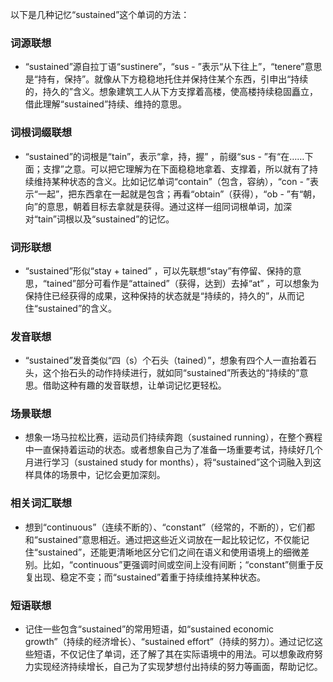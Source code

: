 以下是几种记忆“sustained”这个单词的方法：

### 词源联想
 - “sustained”源自拉丁语“sustinere”，“sus - ”表示“从下往上”，“tenere”意思是“持有，保持”。就像从下方稳稳地托住并保持住某个东西，引申出“持续的，持久的”含义。想象建筑工人从下方支撑着高楼，使高楼持续稳固矗立，借此理解“sustained”持续、维持的意思。

### 词根词缀联想
 - “sustained”的词根是“tain”，表示“拿，持，握” ，前缀“sus - ”有“在……下面；支撑”之意。可以把它理解为在下面稳稳地拿着、支撑着，所以就有了持续维持某种状态的含义。比如记忆单词“contain”（包含，容纳），“con - ”表示“一起”，把东西拿在一起就是包含；再看“obtain”（获得），“ob - ”有“朝，向”的意思，朝着目标去拿就是获得。通过这样一组同词根单词，加深对“tain”词根以及“sustained”的记忆。

### 词形联想
 - “sustained”形似“stay + tained” ，可以先联想“stay”有停留、保持的意思，“tained”部分可看作是“attained”（获得，达到）去掉“at” ，可以想象为保持住已经获得的成果，这种保持的状态就是“持续的，持久的”，从而记住“sustained”的含义。

### 发音联想
 - “sustained”发音类似“四（s）个石头（tained）”，想象有四个人一直抬着石头，这个抬石头的动作持续进行，就如同“sustained”所表达的“持续的”意思。借助这种有趣的发音联想，让单词记忆更轻松。

### 场景联想
 - 想象一场马拉松比赛，运动员们持续奔跑（sustained running），在整个赛程中一直保持着运动的状态。或者想象自己为了准备一场重要考试，持续好几个月进行学习（sustained study for months），将“sustained”这个词融入到这样具体的场景中，记忆会更加深刻。

### 相关词汇联想
 - 想到“continuous”（连续不断的）、“constant”（经常的，不断的），它们都和“sustained”意思相近。通过把这些近义词放在一起比较记忆，不仅能记住“sustained”，还能更清晰地区分它们之间在语义和使用语境上的细微差别。比如，“continuous”更强调时间或空间上没有间断；“constant”侧重于反复出现、稳定不变；而“sustained”着重于持续维持某种状态。

### 短语联想
 - 记住一些包含“sustained”的常用短语，如“sustained economic growth”（持续的经济增长）、“sustained effort”（持续的努力）。通过记忆这些短语，不仅记住了单词，还了解了其在实际语境中的用法。可以想象政府努力实现经济持续增长，自己为了实现梦想付出持续的努力等画面，帮助记忆。 